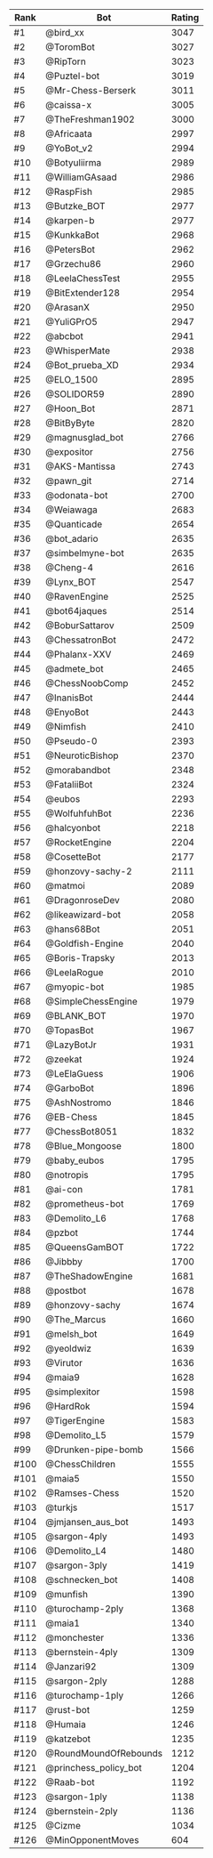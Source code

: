 Rank|Bot|Rating
---|---|---
#1|@bird_xx|3047
#2|@ToromBot|3027
#3|@RipTorn|3023
#4|@Puztel-bot|3019
#5|@Mr-Chess-Berserk|3011
#6|@caissa-x|3005
#7|@TheFreshman1902|3000
#8|@Africaata|2997
#9|@YoBot_v2|2994
#10|@Botyuliirma|2989
#11|@WilliamGAsaad|2986
#12|@RaspFish|2985
#13|@Butzke_BOT|2977
#14|@karpen-b|2977
#15|@KunkkaBot|2968
#16|@PetersBot|2962
#17|@Grzechu86|2960
#18|@LeelaChessTest|2955
#19|@BitExtender128|2954
#20|@ArasanX|2950
#21|@YuliGPrO5|2947
#22|@abcbot|2941
#23|@WhisperMate|2938
#24|@Bot_prueba_XD|2934
#25|@ELO_1500|2895
#26|@SOLIDOR59|2890
#27|@Hoon_Bot|2871
#28|@BitByByte|2820
#29|@magnusglad_bot|2766
#30|@expositor|2756
#31|@AKS-Mantissa|2743
#32|@pawn_git|2714
#33|@odonata-bot|2700
#34|@Weiawaga|2683
#35|@Quanticade|2654
#36|@bot_adario|2635
#37|@simbelmyne-bot|2635
#38|@Cheng-4|2616
#39|@Lynx_BOT|2547
#40|@RavenEngine|2525
#41|@bot64jaques|2514
#42|@BoburSattarov|2509
#43|@ChessatronBot|2472
#44|@Phalanx-XXV|2469
#45|@admete_bot|2465
#46|@ChessNoobComp|2452
#47|@InanisBot|2444
#48|@EnyoBot|2443
#49|@Nimfish|2410
#50|@Pseudo-0|2393
#51|@NeuroticBishop|2370
#52|@morabandbot|2348
#53|@FataliiBot|2324
#54|@eubos|2293
#55|@WolfuhfuhBot|2236
#56|@halcyonbot|2218
#57|@RocketEngine|2204
#58|@CosetteBot|2177
#59|@honzovy-sachy-2|2111
#60|@matmoi|2089
#61|@DragonroseDev|2080
#62|@likeawizard-bot|2058
#63|@hans68Bot|2051
#64|@Goldfish-Engine|2040
#65|@Boris-Trapsky|2013
#66|@LeelaRogue|2010
#67|@myopic-bot|1985
#68|@SimpleChessEngine|1979
#69|@BLANK_BOT|1970
#70|@TopasBot|1967
#71|@LazyBotJr|1931
#72|@zeekat|1924
#73|@LeElaGuess|1906
#74|@GarboBot|1896
#75|@AshNostromo|1846
#76|@EB-Chess|1845
#77|@ChessBot8051|1832
#78|@Blue_Mongoose|1800
#79|@baby_eubos|1795
#80|@notropis|1795
#81|@ai-con|1781
#82|@prometheus-bot|1769
#83|@Demolito_L6|1768
#84|@pzbot|1744
#85|@QueensGamBOT|1722
#86|@Jibbby|1700
#87|@TheShadowEngine|1681
#88|@postbot|1678
#89|@honzovy-sachy|1674
#90|@The_Marcus|1660
#91|@melsh_bot|1649
#92|@yeoldwiz|1639
#93|@Virutor|1636
#94|@maia9|1628
#95|@simplexitor|1598
#96|@HardRok|1594
#97|@TigerEngine|1583
#98|@Demolito_L5|1579
#99|@Drunken-pipe-bomb|1566
#100|@ChessChildren|1555
#101|@maia5|1550
#102|@Ramses-Chess|1520
#103|@turkjs|1517
#104|@jmjansen_aus_bot|1493
#105|@sargon-4ply|1493
#106|@Demolito_L4|1480
#107|@sargon-3ply|1419
#108|@schnecken_bot|1408
#109|@munfish|1390
#110|@turochamp-2ply|1368
#111|@maia1|1340
#112|@monchester|1336
#113|@bernstein-4ply|1309
#114|@Janzari92|1309
#115|@sargon-2ply|1288
#116|@turochamp-1ply|1266
#117|@rust-bot|1259
#118|@Humaia|1246
#119|@katzebot|1235
#120|@RoundMoundOfRebounds|1212
#121|@princhess_policy_bot|1204
#122|@Raab-bot|1192
#123|@sargon-1ply|1138
#124|@bernstein-2ply|1136
#125|@Cizme|1034
#126|@MinOpponentMoves|604
